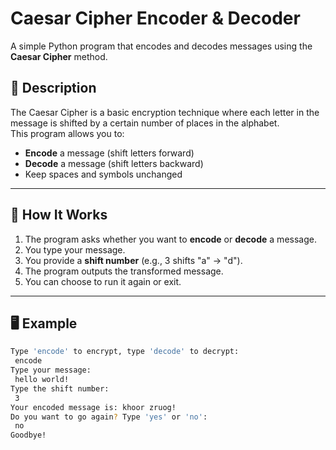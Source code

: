 # Caesar Cipher Encoder & Decoder

A simple Python program that encodes and decodes messages using the **Caesar Cipher** method.

## 📜 Description
The Caesar Cipher is a basic encryption technique where each letter in the message is shifted by a certain number of places in the alphabet.  
This program allows you to:
- **Encode** a message (shift letters forward)
- **Decode** a message (shift letters backward)
- Keep spaces and symbols unchanged

---

## 🚀 How It Works
1. The program asks whether you want to **encode** or **decode** a message.
2. You type your message.
3. You provide a **shift number** (e.g., 3 shifts "a" → "d").
4. The program outputs the transformed message.
5. You can choose to run it again or exit.

---

## 🖥 Example
```bash
Type 'encode' to encrypt, type 'decode' to decrypt: 
 encode
Type your message: 
 hello world!
Type the shift number: 
 3
Your encoded message is: khoor zruog!
Do you want to go again? Type 'yes' or 'no': 
 no
Goodbye!
